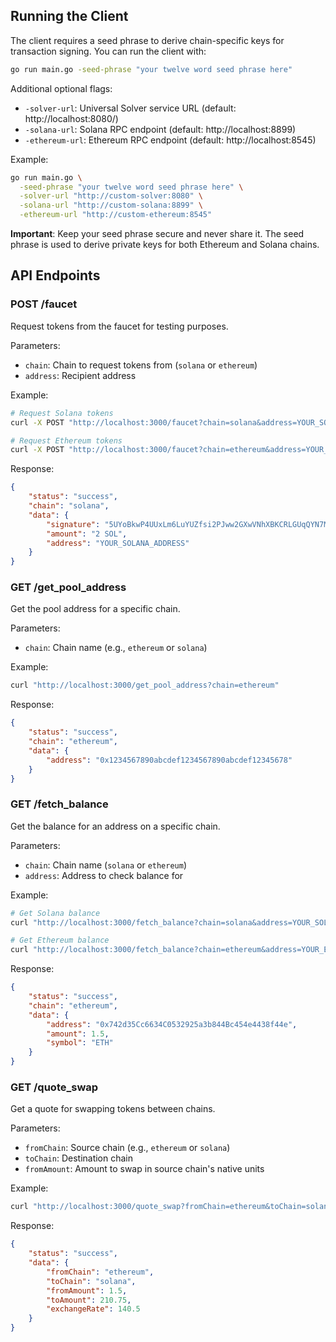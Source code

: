 ## Running the Client

The client requires a seed phrase to derive chain-specific keys for transaction signing. You can run the client with:

```bash
go run main.go -seed-phrase "your twelve word seed phrase here"
```

Additional optional flags:
- `-solver-url`: Universal Solver service URL (default: http://localhost:8080/)
- `-solana-url`: Solana RPC endpoint (default: http://localhost:8899)
- `-ethereum-url`: Ethereum RPC endpoint (default: http://localhost:8545)

Example:
```bash
go run main.go \
  -seed-phrase "your twelve word seed phrase here" \
  -solver-url "http://custom-solver:8080" \
  -solana-url "http://custom-solana:8899" \
  -ethereum-url "http://custom-ethereum:8545"
```

**Important**: Keep your seed phrase secure and never share it. The seed phrase is used to derive private keys for both Ethereum and Solana chains.

## API Endpoints

### POST /faucet
Request tokens from the faucet for testing purposes.

Parameters:
- `chain`: Chain to request tokens from (`solana` or `ethereum`)
- `address`: Recipient address

Example:
```bash
# Request Solana tokens
curl -X POST "http://localhost:3000/faucet?chain=solana&address=YOUR_SOLANA_ADDRESS"

# Request Ethereum tokens
curl -X POST "http://localhost:3000/faucet?chain=ethereum&address=YOUR_ETH_ADDRESS"
```

Response:
```json
{
    "status": "success",
    "chain": "solana",
    "data": {
        "signature": "5UYoBkwP4UUxLm6LuYUZfsi2PJww2GXwVNhXBKCRLGUqQYN7MBHXBtxEgzqxH2Nf7FnQYYP2GNP3sABr82dhUv1D",
        "amount": "2 SOL",
        "address": "YOUR_SOLANA_ADDRESS"
    }
}
```

### GET /get_pool_address
Get the pool address for a specific chain.

Parameters:
- `chain`: Chain name (e.g., `ethereum` or `solana`)

Example:
```bash
curl "http://localhost:3000/get_pool_address?chain=ethereum"
```

Response:
```json
{
    "status": "success",
    "chain": "ethereum",
    "data": {
        "address": "0x1234567890abcdef1234567890abcdef12345678"
    }
}
```

### GET /fetch_balance
Get the balance for an address on a specific chain.

Parameters:
- `chain`: Chain name (`solana` or `ethereum`)
- `address`: Address to check balance for

Example:
```bash
# Get Solana balance
curl "http://localhost:3000/fetch_balance?chain=solana&address=YOUR_SOLANA_ADDRESS"

# Get Ethereum balance
curl "http://localhost:3000/fetch_balance?chain=ethereum&address=YOUR_ETH_ADDRESS"
```

Response:
```json
{
    "status": "success",
    "chain": "ethereum",
    "data": {
        "address": "0x742d35Cc6634C0532925a3b844Bc454e4438f44e",
        "amount": 1.5,
        "symbol": "ETH"
    }
}
```

### GET /quote_swap
Get a quote for swapping tokens between chains.

Parameters:
- `fromChain`: Source chain (e.g., `ethereum` or `solana`)
- `toChain`: Destination chain
- `fromAmount`: Amount to swap in source chain's native units

Example:
```bash
curl "http://localhost:3000/quote_swap?fromChain=ethereum&toChain=solana&fromAmount=1.5"
```

Response:
```json
{
    "status": "success",
    "data": {
        "fromChain": "ethereum",
        "toChain": "solana",
        "fromAmount": 1.5,
        "toAmount": 210.75,
        "exchangeRate": 140.5
    }
}
``` 